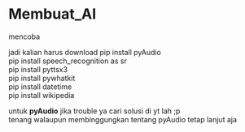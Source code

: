 # Membuat_AI
mencoba


jadi kalian harus download
pip install pyAudio <br>
pip install speech_recognition as sr<br>
pip install pyttsx3<br>
pip install pywhatkit<br>
pip install datetime<br>
pip install wikipedia<br>

untuk <strong>pyAudio</strong> jika trouble ya cari solusi di yt lah ;p<br>
tenang walaupun membinggungkan tentang pyAudio tetap lanjut aja 
